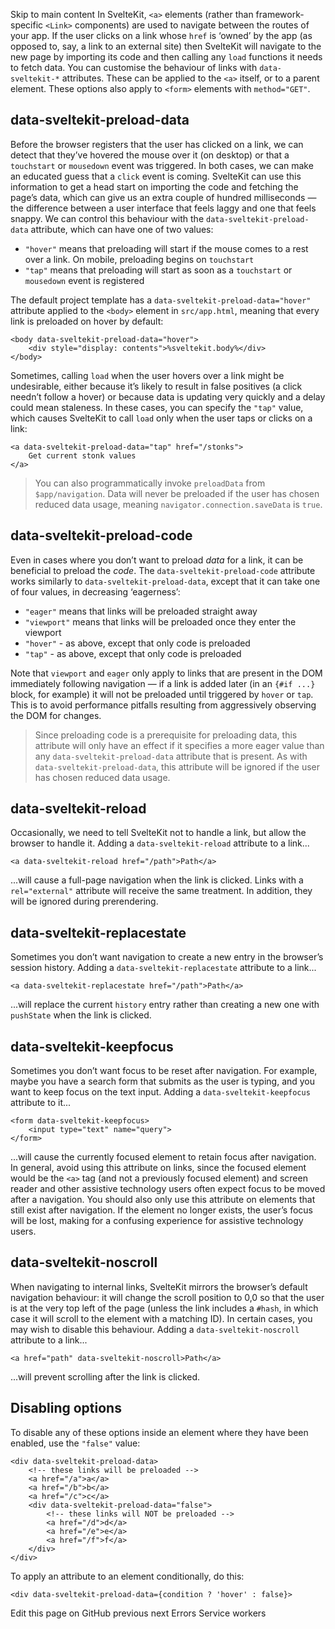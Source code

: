 Skip to main content
In SvelteKit, `<a>` elements (rather than framework-specific `<Link>` components) are used to navigate between the routes of your app. If the user clicks on a link whose `href` is ‘owned’ by the app (as opposed to, say, a link to an external site) then SvelteKit will navigate to the new page by importing its code and then calling any `load` functions it needs to fetch data.
You can customise the behaviour of links with `data-sveltekit-*` attributes. These can be applied to the `<a>` itself, or to a parent element.
These options also apply to `<form>` elements with `method="GET"`.
## data-sveltekit-preload-data
Before the browser registers that the user has clicked on a link, we can detect that they’ve hovered the mouse over it (on desktop) or that a `touchstart` or `mousedown` event was triggered. In both cases, we can make an educated guess that a `click` event is coming.
SvelteKit can use this information to get a head start on importing the code and fetching the page’s data, which can give us an extra couple of hundred milliseconds — the difference between a user interface that feels laggy and one that feels snappy.
We can control this behaviour with the `data-sveltekit-preload-data` attribute, which can have one of two values:
  * `"hover"` means that preloading will start if the mouse comes to a rest over a link. On mobile, preloading begins on `touchstart`
  * `"tap"` means that preloading will start as soon as a `touchstart` or `mousedown` event is registered


The default project template has a `data-sveltekit-preload-data="hover"` attribute applied to the `<body>` element in `src/app.html`, meaning that every link is preloaded on hover by default:
```
<body data-sveltekit-preload-data="hover">
	<div style="display: contents">%sveltekit.body%</div>
</body>
```

Sometimes, calling `load` when the user hovers over a link might be undesirable, either because it’s likely to result in false positives (a click needn’t follow a hover) or because data is updating very quickly and a delay could mean staleness.
In these cases, you can specify the `"tap"` value, which causes SvelteKit to call `load` only when the user taps or clicks on a link:
```
<a data-sveltekit-preload-data="tap" href="/stonks">
	Get current stonk values
</a>
```

> You can also programmatically invoke `preloadData` from `$app/navigation`.
Data will never be preloaded if the user has chosen reduced data usage, meaning `navigator.connection.saveData` is `true`.
## data-sveltekit-preload-code
Even in cases where you don’t want to preload _data_ for a link, it can be beneficial to preload the _code_. The `data-sveltekit-preload-code` attribute works similarly to `data-sveltekit-preload-data`, except that it can take one of four values, in decreasing ‘eagerness’:
  * `"eager"` means that links will be preloaded straight away
  * `"viewport"` means that links will be preloaded once they enter the viewport
  * `"hover"` - as above, except that only code is preloaded
  * `"tap"` - as above, except that only code is preloaded


Note that `viewport` and `eager` only apply to links that are present in the DOM immediately following navigation — if a link is added later (in an `{#if ...}` block, for example) it will not be preloaded until triggered by `hover` or `tap`. This is to avoid performance pitfalls resulting from aggressively observing the DOM for changes.
> Since preloading code is a prerequisite for preloading data, this attribute will only have an effect if it specifies a more eager value than any `data-sveltekit-preload-data` attribute that is present.
As with `data-sveltekit-preload-data`, this attribute will be ignored if the user has chosen reduced data usage.
## data-sveltekit-reload
Occasionally, we need to tell SvelteKit not to handle a link, but allow the browser to handle it. Adding a `data-sveltekit-reload` attribute to a link...
```
<a data-sveltekit-reload href="/path">Path</a>
```

...will cause a full-page navigation when the link is clicked.
Links with a `rel="external"` attribute will receive the same treatment. In addition, they will be ignored during prerendering.
## data-sveltekit-replacestate
Sometimes you don’t want navigation to create a new entry in the browser’s session history. Adding a `data-sveltekit-replacestate` attribute to a link...
```
<a data-sveltekit-replacestate href="/path">Path</a>
```

...will replace the current `history` entry rather than creating a new one with `pushState` when the link is clicked.
## data-sveltekit-keepfocus
Sometimes you don’t want focus to be reset after navigation. For example, maybe you have a search form that submits as the user is typing, and you want to keep focus on the text input. Adding a `data-sveltekit-keepfocus` attribute to it...
```
<form data-sveltekit-keepfocus>
	<input type="text" name="query">
</form>
```

...will cause the currently focused element to retain focus after navigation. In general, avoid using this attribute on links, since the focused element would be the `<a>` tag (and not a previously focused element) and screen reader and other assistive technology users often expect focus to be moved after a navigation. You should also only use this attribute on elements that still exist after navigation. If the element no longer exists, the user’s focus will be lost, making for a confusing experience for assistive technology users.
## data-sveltekit-noscroll
When navigating to internal links, SvelteKit mirrors the browser’s default navigation behaviour: it will change the scroll position to 0,0 so that the user is at the very top left of the page (unless the link includes a `#hash`, in which case it will scroll to the element with a matching ID).
In certain cases, you may wish to disable this behaviour. Adding a `data-sveltekit-noscroll` attribute to a link...
```
<a href="path" data-sveltekit-noscroll>Path</a>
```

...will prevent scrolling after the link is clicked.
## Disabling options
To disable any of these options inside an element where they have been enabled, use the `"false"` value:
```
<div data-sveltekit-preload-data>
	<!-- these links will be preloaded -->
	<a href="/a">a</a>
	<a href="/b">b</a>
	<a href="/c">c</a>
	<div data-sveltekit-preload-data="false">
		<!-- these links will NOT be preloaded -->
		<a href="/d">d</a>
		<a href="/e">e</a>
		<a href="/f">f</a>
	</div>
</div>
```

To apply an attribute to an element conditionally, do this:
```
<div data-sveltekit-preload-data={condition ? 'hover' : false}>
```

Edit this page on GitHub
previous next
Errors Service workers
